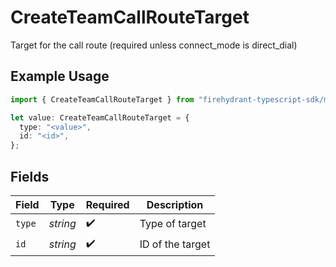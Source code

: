 # CreateTeamCallRouteTarget

Target for the call route (required unless connect_mode is direct_dial)

## Example Usage

```typescript
import { CreateTeamCallRouteTarget } from "firehydrant-typescript-sdk/models/components";

let value: CreateTeamCallRouteTarget = {
  type: "<value>",
  id: "<id>",
};
```

## Fields

| Field              | Type               | Required           | Description        |
| ------------------ | ------------------ | ------------------ | ------------------ |
| `type`             | *string*           | :heavy_check_mark: | Type of target     |
| `id`               | *string*           | :heavy_check_mark: | ID of the target   |